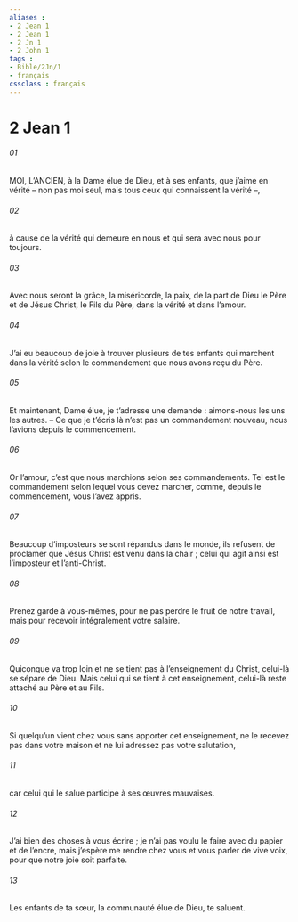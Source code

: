 ```yaml
---
aliases : 
- 2 Jean 1
- 2 Jean 1
- 2 Jn 1
- 2 John 1
tags : 
- Bible/2Jn/1
- français
cssclass : français
---
```


# 2 Jean 1

###### 01
MOI, L’ANCIEN, à la Dame élue de Dieu, et à ses enfants, que j’aime en vérité – non pas moi seul, mais tous ceux qui connaissent la vérité –,
###### 02
à cause de la vérité qui demeure en nous et qui sera avec nous pour toujours.
###### 03
Avec nous seront la grâce, la miséricorde, la paix, de la part de Dieu le Père et de Jésus Christ, le Fils du Père, dans la vérité et dans l’amour.
###### 04
J’ai eu beaucoup de joie à trouver plusieurs de tes enfants qui marchent dans la vérité selon le commandement que nous avons reçu du Père.
###### 05
Et maintenant, Dame élue, je t’adresse une demande : aimons-nous les uns les autres. – Ce que je t’écris là n’est pas un commandement nouveau, nous l’avions depuis le commencement.
###### 06
Or l’amour, c’est que nous marchions selon ses commandements. Tel est le commandement selon lequel vous devez marcher, comme, depuis le commencement, vous l’avez appris.
###### 07
Beaucoup d’imposteurs se sont répandus dans le monde, ils refusent de proclamer que Jésus Christ est venu dans la chair ; celui qui agit ainsi est l’imposteur et l’anti-Christ.
###### 08
Prenez garde à vous-mêmes, pour ne pas perdre le fruit de notre travail, mais pour recevoir intégralement votre salaire.
###### 09
Quiconque va trop loin et ne se tient pas à l’enseignement du Christ, celui-là se sépare de Dieu. Mais celui qui se tient à cet enseignement, celui-là reste attaché au Père et au Fils.
###### 10
Si quelqu’un vient chez vous sans apporter cet enseignement, ne le recevez pas dans votre maison et ne lui adressez pas votre salutation,
###### 11
car celui qui le salue participe à ses œuvres mauvaises.
###### 12
J’ai bien des choses à vous écrire ; je n’ai pas voulu le faire avec du papier et de l’encre, mais j’espère me rendre chez vous et vous parler de vive voix, pour que notre joie soit parfaite.
###### 13
Les enfants de ta sœur, la communauté élue de Dieu, te saluent.

